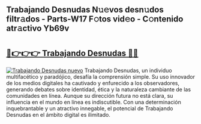 ## Trabajando Desnudas N𝚞𝚎vos desn𝚞dos filtr𝚊dos - Parts-W17 F𝚘tos vid𝚎o - C𝚘ntenido atr𝚊ctivo Yb69v

# <h2><a href="http://mb6uhb.tromn.icu/?c=Trabajando+Desnudas">🔗👉👉👉 Trabajando Desnudas 🔗🔗</a></h2>

[![Trabajando Desnudas nuevo](https://i.imgur.com/pEAQMta.gif)](http://mb6uhb.tromn.icu/?c=Trabajando+Desnudas)
Trabajando Desnudas, un individuo multifacético y paradójico, desafía la comprensión simple. Su uso innovador de los medios digitales ha cautivado y enfurecido a los observadores, generando debates sobre identidad, ética y la naturaleza cambiante de las comunidades en línea. Aunque su dirección futura no está clara, su influencia en el mundo en línea es indiscutible. Con una determinación inquebrantable y un atractivo innegable, el potencial de Trabajando Desnudas en el ámbito digital es ilimitado.
